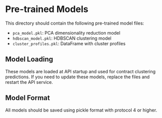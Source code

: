 # Pre-trained Models

This directory should contain the following pre-trained model files:

- `pca_model.pkl`: PCA dimensionality reduction model
- `hdbscan_model.pkl`: HDBSCAN clustering model
- `cluster_profiles.pkl`: DataFrame with cluster profiles

## Model Loading

These models are loaded at API startup and used for contract clustering predictions.
If you need to update these models, replace the files and restart the API service.

## Model Format

All models should be saved using pickle format with protocol 4 or higher.
